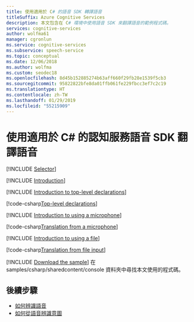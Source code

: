 ```yaml
---
title: 使用適用於 C# 的語音 SDK 轉譯語音
titleSuffix: Azure Cognitive Services
description: 本文包含在 C# 環境中使用語音 SDK 來翻譯語音的範例程式碼。
services: cognitive-services
author: wolfma61
manager: cgronlun
ms.service: cognitive-services
ms.subservice: speech-service
ms.topic: conceptual
ms.date: 12/06/2018
ms.author: wolfma
ms.custom: seodec18
ms.openlocfilehash: 8d45b152885274b63aff660f29fb28e1539f5cb3
ms.sourcegitcommit: 95822822bfe8da01ffb061fe229fbcc3ef7c2c19
ms.translationtype: HT
ms.contentlocale: zh-TW
ms.lasthandoff: 01/29/2019
ms.locfileid: "55215909"
---
```

# <a name="translate-speech-with-the-cognitive-services-speech-sdk-for-c"></a>使用適用於 C# 的認知服務語音 SDK 翻譯語音

[!INCLUDE [Selector](../../../includes/cognitive-services-speech-service-how-to-translate-speech-selector.md)]

[!INCLUDE [Introduction](../../../includes/cognitive-services-speech-service-how-to-translate-speech-intro.md)]

[!INCLUDE [Introduction to top-level declarations](../../../includes/cognitive-services-speech-service-how-to-toplevel-declarations.md)]

[!code-csharp[Top-level declarations](~/samples-cognitive-services-speech-sdk/samples/csharp/sharedcontent/console/translation_samples.cs#toplevel)]

[!INCLUDE [Introduction to using a microphone](../../../includes/cognitive-services-speech-service-how-to-translate-speech-microphone.md)]

[!code-csharp[Translation from a microphone](~/samples-cognitive-services-speech-sdk/samples/csharp/sharedcontent/console/translation_samples.cs#TranslationWithMicrophoneAsync)]

[!INCLUDE [Introduction to using a file](../../../includes/cognitive-services-speech-service-how-to-translate-speech-file.md)]

[!code-csharp[Translation from file input](~/samples-cognitive-services-speech-sdk/samples/csharp/sharedcontent/console/translation_samples.cs#TranslationWithFileAsync)]

[!INCLUDE [Download the sample](../../../includes/cognitive-services-speech-service-speech-sdk-sample-download-h2.md)]
在 samples/csharp/sharedcontent/console 資料夾中尋找本文使用的程式碼。

## <a name="next-steps"></a>後續步驟

- [如何辨識語音](how-to-recognize-speech-csharp.md)
- [如何從語音辨識意圖](how-to-recognize-intents-from-speech-csharp.md)
